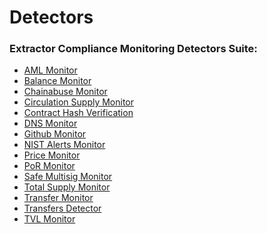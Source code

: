 # Detectors

### Extractor Compliance Monitoring Detectors Suite:&#x20;

* [AML Monitor](./aml-monitor.md)
* [Balance Monitor](./balance-monitor.md)
* [Chainabuse Monitor](./chainabuse-monitor.md)
* [Circulation Supply Monitor](./circulation-supply-monitor.md)
* [Contract Hash Verification](./contract-hash-verification.md)
* [DNS Monitor](./dns-monitor.md)
* [Github Monitor](./github-monitor.md)
* [NIST Alerts Monitor](./nist-alerts-monitor.md)
* [Price Monitor](./price-monitor.md)
* [PoR Monitor](./proof-of-reserves-monitor.md)
* [Safe Multisig Monitor](./safe-multisig-monitor.md)
* [Total Supply Monitor](./total-supply-monitor.md)
* [Transfer Monitor](./transfer-monitor.md)
* [Transfers Detector](./transfers-detector.md)
* [TVL Monitor](./tvl-monitor.md)







##

##

##
